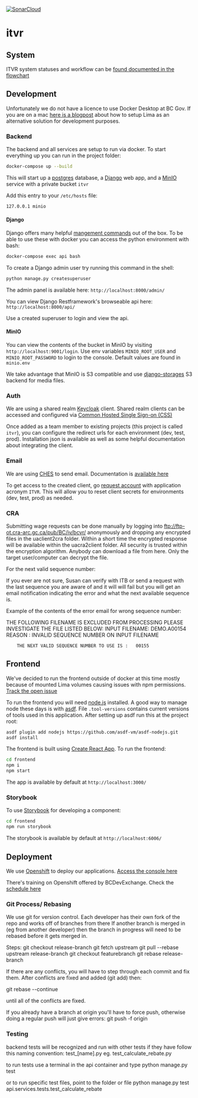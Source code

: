 [![SonarCloud](https://sonarcloud.io/images/project_badges/sonarcloud-white.svg)](https://sonarcloud.io/summary/new_code?id=bcgov_itvr)

# itvr

## System

ITVR system statuses and workflow can be [found documented in the flowchart](https://preview.uxpin.com/7f6104a26108508bb185e1b602677a5f91f49724#/pages/148655810/simulate/no-panels?mode=mf)

## Development

Unfortunately we do not have a licence to use Docker Desktop at BC Gov. If you are on a mac [here is a blogpost](https://naomiaro.hashnode.dev/replacing-docker-desktop-with-lima-on-mac-os) about how to setup Lima as an alternative solution for development purposes.

### Backend

The backend and all services are setup to run via docker. To start everything up you can run in the project folder:

```sh
docker-compose up --build
```

This will start up a [postgres](https://www.postgresql.org/) database, a [Django](https://www.djangoproject.com/) web app, and a [MinIO](https://docs.min.io/docs/minio-quickstart-guide.html) service with a private bucket `itvr`

Add this entry to your `/etc/hosts` file:

```sh
127.0.0.1 minio
```

#### Django

Django offers many helpful [mangement commands](https://docs.djangoproject.com/en/4.0/ref/django-admin/) out of the box. To be able to use these with docker you can access the python environment with bash:

```sh
docker-compose exec api bash
```

To create a Django admin user try running this command in the shell:

```sh
python manage.py createsuperuser
```

The admin panel is available here: `http://localhost:8000/admin/`

You can view Django Restframework's browseable api here: `http://localhost:8000/api/`

Use a created superuser to login and view the api.

#### MinIO

You can view the contents of the bucket in MinIO by visiting `http://localhost:9001/login`. Use env variables `MINIO_ROOT_USER` and `MINIO_ROOT_PASSWORD` to login to the console. Default values are found in `minio.env`

We take advantage that MinIO is S3 compatible and use [django-storages](https://django-storages.readthedocs.io/en/latest/backends/amazon-S3.html) S3 backend for media files.

### Auth

We are using a shared realm [Keycloak](https://www.keycloak.org/) client. Shared realm clients can be accessed and configured via [Common Hosted Single Sign-on (CSS)](https://bcgov.github.io/sso-requests)

Once added as a team member to existing projects (this project is called `itvr`), you can configure the redirect urls for each environment (dev, test, prod). Installation json is available as well as some helpful documentation about integrating the client.

### Email

We are using [CHES](https://digital.gov.bc.ca/common-components/common-hosted-email-service) to send email. Documentation is [available here](https://getok.nrs.gov.bc.ca/app/documentation)

To get access to the created client, go [request account](https://getok.nrs.gov.bc.ca/app/requestAccount) with application acronym `ITVR`. This will allow you to reset client secrets for environments (dev, test, prod) as needed.

### CRA

Submitting wage requests can be done manually by logging into
ftp://ftp-ot.cra-arc.gc.ca/pub/BC/iv/bcvr/ anonymously and dropping any encrypted files in the uaclient2cra folder. Within a short time the encrypted response will be available within the uacra2client folder. All security is trusted within the encryption algorithm. Anybody can download a file from here. Only the target user/computer can decrypt the file.

For the next valid sequence number:

If you ever are not sure, Susan can verify with ITB or send a request with the last sequence you are aware of and it will will fail but you will get an email notification indicating the error and what the next available sequence is.

Example of the contents of the error email for wrong sequence number:

THE FOLLOWING FILENAME IS EXCLUDED FROM PROCESSING PLEASE INVESTIGATE THE FILE LISTED BELOW:
INPUT FILENAME: DEMO.A00154
REASON : INVALID SEQUENCE NUMBER ON INPUT FILENAME

        THE NEXT VALID SEQUENCE NUMBER TO USE IS :   00155

## Frontend

We've decided to run the frontend outside of docker at this time mostly because of mounted Lima volumes causing issues with npm permissions. [Track the open issue](https://github.com/lima-vm/lima/issues/693)

To run the frontend you will need [node.js](https://nodejs.org/en/) installed. A good way to manage node these days is with [asdf](https://asdf-vm.com/guide/getting-started.html#_1-install-dependencies). File `.tool-versions` contains current versions of tools used in this application. After setting up asdf run this at the project root:

```sh
asdf plugin add nodejs https://github.com/asdf-vm/asdf-nodejs.git
asdf install
```

The frontend is built using [Create React App](https://create-react-app.dev/). To run the frontend:

```sh
cd frontend
npm i
npm start
```

The app is available by default at `http://localhost:3000/`

### Storybook

To use [Storybook](https://storybook.js.org/) for developing a component:

```sh
cd frontend
npm run storybook
```

The storybook is available by default at `http://localhost:6006/`

## Deployment

We use [Openshift](https://www.redhat.com/en/technologies/cloud-computing/openshift) to deploy our applications. [Access the console here](https://console.apps.silver.devops.gov.bc.ca/k8s/cluster/projects)

There's training on Openshift offered by BCDevExchange. Check the [schedule here](https://bcdevexchange.org/learning)

### Git Process/ Rebasing

We use git for version control.
Each developer has their own fork of the repo and works off of branches from there
If another branch is merged in (eg from another developer) then the branch in progress will need
to be rebased before it gets merged in.

Steps:
git checkout release-branch
git fetch upstream
git pull --rebase upstream release-branch
git checkout featurebranch
git rebase release-branch

If there are any conflicts, you will have to step through each commit and fix them. After
conflicts are fixed and added (git add) then:

git rebase --continue

until all of the conflicts are fixed.

If you already have a branch at origin you'll have to force push, otherwise doing a
regular push will just give errors:
git push -f origin <feature-branch>

### Testing

backend tests will be recognized and run with other tests if they have follow this naming convention:
test\_[name].py
eg. test_calculate_rebate.py

to run tests use a terminal in the api container and type
python manage.py test

or to run specific test files, point to the folder or file
python manage.py test api.services.tests.test_calculate_rebate
